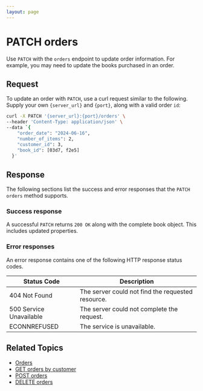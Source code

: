 ```yaml
---
layout: page
---
```

# PATCH orders

Use `PATCH` with the `orders` endpoint to update order information. For example, you may need to update the books purchased in an order.

## Request

To update an order with `PATCH`, use a curl request similar to the following. Supply your own `{server_url}` and `{port}`, along with a valid order `id`:

```bash
curl -X PATCH '{server_url}:{port}/orders' \
--header 'Content-Type: application/json' \
--data `{
    "order_date": "2024-06-16",
    "number_of_items": 2,
    "customer_id": 3,
    "book_id": [03d7, f2e5]
  }'
```

## Response

The following sections list the success and error responses that the `PATCH orders` method supports.

### Success response

A successful `PATCH` returns `200 OK` along with the complete book object. This includes updated properties.

### Error responses

An error response contains one of the following HTTP response status codes.

| Status Code             | Description                                       |
|-------------------------|---------------------------------------------------|
| 404 Not Found           | The server could not find the requested resource. |
| 500 Service Unavailable | The server could not complete the request.        |
| ECONNREFUSED            | The service is unavailable.                      |

## Related Topics

* [Orders](reference/orders.md)
* [GET orders by customer](reference/get-orders.md)
* [POST orders](reference/post-orders.md)
* [DELETE orders](reference/delete-orders.md)
